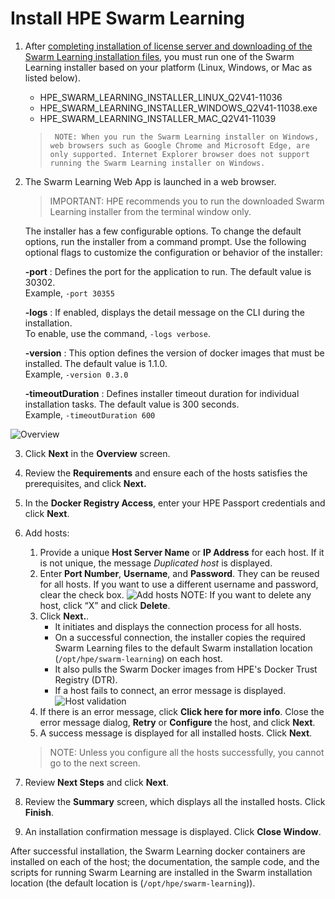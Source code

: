 # <a name="GUID-60017971-B0A9-4119-AEAF-A21594EE5C1E"/> Install HPE Swarm Learning

1.   After [completing installation of license server and downloading of the Swarm Learning installation files](/docs/Install/Install_the_License_Server.md), you must
run one of the Swarm Learning installer based on your platform (Linux, Windows, or Mac as listed below). 

     - HPE_SWARM_LEARNING_INSTALLER_LINUX_Q2V41-11036
     - HPE_SWARM_LEARNING_INSTALLER_WINDOWS_Q2V41-11038.exe
     - HPE_SWARM_LEARNING_INSTALLER_MAC_Q2V41-11039
     
     <blockquote>
     
          NOTE: When you run the Swarm Learning installer on Windows, web browsers such as Google Chrome and Microsoft Edge, are only supported. Internet Explorer browser does not support running the Swarm Learning installer on Windows.
     </blockquote>

2.   The Swarm Learning Web App is launched in a web browser.

     <blockquote>
          IMPORTANT: HPE recommends you to run the downloaded Swarm Learning installer from the terminal window only.
     </blockquote>

     The installer has a few configurable options. To change the default options, run the installer from a command prompt. Use the following optional flags to
     customize the configuration or behavior of the installer:

     **-port**
     :    Defines the port for the application to run. The default value is 30302.<br> Example, `-port 30355`

     **-logs**
     :    If enabled, displays the detail message on the CLI during the installation.<br> To enable, use the command, `-logs verbose`.

     **-version**
     :    This option defines the version of docker images that must be installed. The default value is 1.1.0.<br> Example, `-version 0.3.0`

     **-timeoutDuration**
     :    Defines installer timeout duration for individual installation tasks. The default value is 300 seconds.<br> Example, `-timeoutDuration 600`

     
     
   ![Overview](GUID-633F271F-2F22-4BB9-91A6-EA50BF8C638A-high.png)

3.   Click **Next** in the **Overview** screen. 
4.   Review the **Requirements** and ensure each of the hosts satisfies the prerequisites, and click **Next.** 
5.   In the **Docker Registry Access**, enter your HPE Passport credentials and click **Next**. 
6.   Add hosts:

     1. Provide a unique **Host Server Name** or **IP Address** for each host. If it is not unique, the message *Duplicated host* is displayed. 
     2. Enter **Port Number**, **Username**, and **Password**. They can be reused for all hosts. If you want to use a different username and password, clear the check box. 
     ![Add hosts](GUID-9E052DAE-2F49-4625-903D-3D458B4320B0=1=en-US=High.png)
     NOTE: If you want to delete any host, click “X” and click **Delete**.
     3. Click **Next.**.
          - It initiates and displays the connection process for all hosts.
          - On a successful connection, the installer copies the required Swarm Learning files to the default Swarm installation location \(`/opt/hpe/swarm-learning`\) on each host.
          - It also pulls the Swarm Docker images from HPE's Docker Trust Registry \(DTR\).
          - If a host fails to connect, an error message is displayed.
          ![Host validation](GUID-60C03DFA-04B4-4884-9CB0-441A3E4351A5=1=en-US=High.png)
     5. If there is an error message, click **Click here for more info**. Close the error message dialog, **Retry** or **Configure** the host, and click **Next**.
     6. A success message is displayed for all installed hosts. Click **Next**.
     
     <blockquote>
        NOTE: Unless you configure all the hosts successfully, you cannot go to the next screen.
     </blockquote>

7.   Review **Next Steps** and click **Next**. 
8.   Review the **Summary** screen, which displays all the installed hosts. Click **Finish**. 
9.   An installation confirmation message is displayed. Click **Close Window**. 

After successful installation, the Swarm Learning docker containers are installed on each of the host; the documentation, the sample code, and the scripts for running Swarm Learning are installed in the Swarm installation location (the default location is \(`/opt/hpe/swarm-learning`\)).


